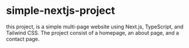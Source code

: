 # simple-nextjs-project
this project, is a simple multi-page website using Next.js, TypeScript, and Tailwind CSS. The project  consist of a homepage, an about page, and a contact page.
